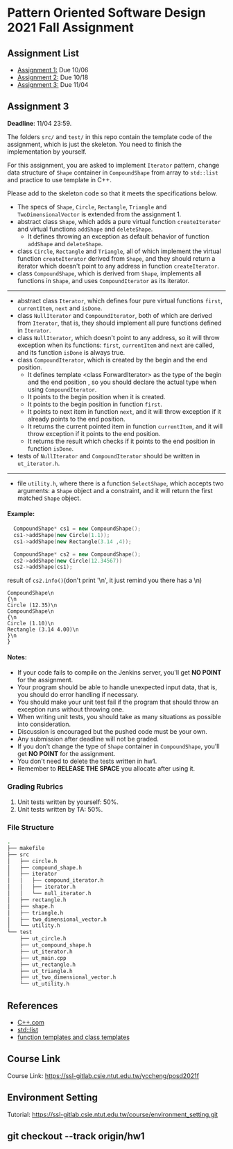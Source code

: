 # Pattern Oriented Software Design 2021 Fall Assignment

## Assignment List
- [Assignment 1:](Assignment1.md) Due 10/06
- [Assignment 2:](Assignment2.md) Due 10/18
- [Assignment 3:](Assignment3.md) Due 11/04

## Assignment 3

__Deadline__: 11/04 23:59.

The folders `src/` and `test/` in this repo contain the template code of the
assignment, which is just the skeleton.
You need to finish the implementation by yourself.

For this assignment, you are asked to implement `Iterator` pattern, change data
structure of `Shape` container in `CompoundShape` from array to `std::list` and
practice to use template in C++.

Please add to the skeleton code so that it meets the specifications below.
- The specs of `Shape`, `Circle`, `Rectangle`, `Triangle` and
  `TwoDimensionalVector` is extended from the assignment 1.
- abstract class `Shape`, which adds a pure virtual function `createIterator`
  and virtual functions `addShape` and `deleteShape`.
  - It defines throwing an exception as default behavior of function `addShape`
    and `deleteShape`.
- class `Circle`, `Rectangle` and `Triangle`, all of which implement the
  virtual function `createIterator` derived from `Shape`, and they should return
  a iterator which doesn't point to any address in function `createIterator`.
- class `CompoundShape`, which is derived from `Shape`, implements all functions
  in `Shape`, and uses `CompoundIterator` as its iterator.
---
- abstract class `Iterator`, which defines four pure virtual functions `first`,
  `currentItem`, `next` and `isDone`.
- class `NullIterator` and `CompoundIterator`, both of which are derived from
  `Iterator`, that is, they should implement all pure functions defined in
  `Iterator`.
- class `NullIterator`, which doesn't point to any address, so it will throw
  exception when its functions: `first`, `currentItem` and `next` are called,
  and its function `isDone` is always true.
- class `CompoundIterator`, which is created by the begin and the end position.
  - It defines template \<class ForwardIterator> as the type of the begin and
    the end position , so you should declare the actual type when using
    `CompoundIterator`.
  - It points to the begin position when it is created.
  - It points to the begin position in function `first`.
  - It points to next item in function `next`, and it will throw exception if it
    already points to the end position.
  - It returns the current pointed item in function `currentItem`, and it will
    throw exception if it points to the end position.
  - It returns the result which checks if it points to the end position in
    function `isDone`.
- tests of `NullIterator` and `CompoundIterator` should be written in
  `ut_iterator.h`.
---
- file `utility.h`, where there is a function `SelectShape`, which accepts two
  arguments: a `Shape` object and a constraint, and it will return the first
  matched `Shape` object.

#### Example:

``` c++
  CompoundShape* cs1 = new CompoundShape();
  cs1->addShape(new Circle(1.1));
  cs1->addShape(new Rectangle(3.14 ,4));

  CompoundShape* cs2 = new CompoundShape();
  cs2->addShape(new Circle(12.34567))
  cs2->addShape(cs1);
```

result of `cs2.info()`(don't print '\n', it just remind you there has a \n)
```
CompoundShape\n
{\n
Circle (12.35)\n
CompoundShape\n
{\n
Circle (1.10)\n
Rectangle (3.14 4.00)\n
}\n
}
```

#### Notes:
- If your code fails to compile on the Jenkins server, you'll get **NO POINT**
  for the assignment.
- Your program should be able to handle unexpected input data, that is, you
  should do error handling if necessary.
- You should make your unit test fail if the program that should throw an
  exception runs without throwing one.
- When writing unit tests, you should take as many situations as possible into
  consideration.
- Discussion is encouraged but the pushed code must be your own.
- Any submission after deadline will not be graded.
- If you don't change the type of `Shape` container in `CompoundShape`, you'll
  get **NO POINT** for the assignment.
- You don't need to delete the tests written in hw1.
- Remember to **RELEASE THE SPACE** you allocate after using it.

### Grading Rubrics
1. Unit tests written by yourself: 50%.
2. Unit tests written by TA: 50%.

### File Structure

  ```bash
  .
  ├── makefile
  ├── src
  │   ├── circle.h
  │   ├── compound_shape.h
  │   ├── iterator
  │   │   ├── compound_iterator.h
  │   │   ├── iterator.h
  │   │   └── null_iterator.h
  │   ├── rectangle.h
  │   ├── shape.h
  │   ├── triangle.h
  │   ├── two_dimensional_vector.h
  │   └── utility.h
  └── test
      ├── ut_circle.h
      ├── ut_compound_shape.h
      ├── ut_iterator.h
      ├── ut_main.cpp
      ├── ut_rectangle.h
      ├── ut_triangle.h
      ├── ut_two_dimensional_vector.h
      └── ut_utility.h
  ```

## References
- [C++.com](http://www.cplusplus.com/reference/)
- [std::list](http://www.cplusplus.com/reference/list/list/)
- [function templates and class templates](https://www.cplusplus.com/doc/oldtutorial/templates/)

## Course Link
Course Link: https://ssl-gitlab.csie.ntut.edu.tw/yccheng/posd2021f

## Environment Setting
Tutorial: https://ssl-gitlab.csie.ntut.edu.tw/course/environment_setting.git

## git checkout --track origin/hw1
